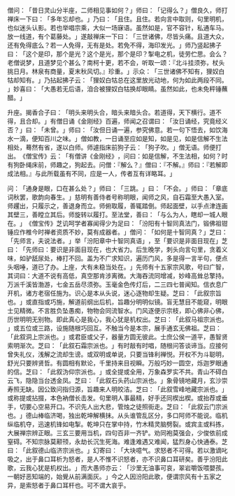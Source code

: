 僧问：​「昔日灵山分半座，二师相见事如何？​」师曰：​「记得么？​」僧良久，师打禅床一下曰：​「多年忘却也。​」乃曰：​「且住。且住。若向言中取则，句里明机，也似迷头认影。若也举唱宗乘，大似一场寐语。虽然如是，官不容针，私通车马。放一线道，有个葛藤处。​」遂敲禅床一下曰：​「三世诸佛，尽皆头痛。且道大众，还有免得底么？若一人免得，无有是处。若免不得，海印发光。​」师乃竖起拂子曰：​「这个是印，那个是光？这个是光，那个是印？掣电之机，徒劳伫思。会么？老僧说梦，且道梦见个甚么？南柯十更，若不会，听取一颂：『北斗挂须弥，杖头挑日月。林泉有商量，夏末秋风切。』珍重。​」示众：​「三世诸佛不知有，狸奴白牯却知有。​」乃拈起拂子云：​「狸奴白牯总在这里放光动地，何为如此两段不同。​」妙喜曰：​「大愚若无后语，洎合被狸奴白牯换却眼睛。虽然如此，也未免秤锤蘸醋。​」

升座。揭香合子曰：​「明头来明头合，暗头来暗头合。若道得，天下横行。道不得，且合却。​」有僧日诵《金刚经》百遍，师闻之召谓曰：​「汝日诵经，究竟经义否？​」曰：​「未曾。​」师曰：​「汝但日诵一遍，参究佛意。若一句下悟去，如饮海水一滴，便知百川之味。​」僧如教，一日诵至应如是知，如是见，如是信解不生法相处，蓦然有省，遂以白师。师遽指床前狗子云：​「狗子吹。​」僧无语。师便打出。​《僧宝传》云：​「有僧讲《金刚经》​，问曰：如是信解，不生法相，如何？时有狗卧绳床前，师趣之，狗起去。问僧：『解么？』僧曰：『不解。』师曰：『若解即成法相。』与此所载虽有不同，应是一人，传者互有详略耳。​」

问：​「通身是眼，口在甚么处？​」师曰：​「三跳。​」曰：​「不会。​」师曰：​「章底词秋罢，歌韵向春生。​」慈明有善侍者号称明眼，闻师之风，自石霜至大愚入室。师趯出，只履示之，善退身而立。师俯取履，善辄踏倒。师起面壁，以手点津连画其壁三，善瞠立其后。师旋转以履打。至法堂，善曰：​「与么为人，瞎却一城人眼在。​」​《僧宝传》芝讥呵学者寡闻得少为足曰：​「汾阳有十智同真法门，锻佛祖钳锤应作椎今时禅者资质不妙，莫有成器者。​」僧问：​「如何是十智同真？​」芝曰：​「先师言，夫说法者。​」举「汾阳章中十智同真语」​，至「要识是非面目现在」芝曰：​「先师曰：要识是非面目现在，也大省力。后生晚学，刺头向言句里，贪着义味，如驴舐尿处，棒打不回。盖为不广求知识，遍历门风，多是得一言半句，便点头咽唾，道已了办。上座，大有未稳当处在。​」先师有十五家宗风歌，号曰广智，其词曰：大道不说有高低，真空那肯涉离微。大海吞流同增减，妙峰高耸总擎持。万派千溪皆渤游，七金五岳尽须弥。玉毫金色传灯后，二三四七普闻知。信衣息广开机，诸方老宿任施为。识心是本从头说，迷心逐物却生疑。芝曰：​「此叙宗旨也。​」或直指或巧施，解道前纲出后机，旨趣分明明似镜。盲无慧目不能窥，明眼士见精微。不言胜负坠愚痴，物物会同流智水。门风逐便示宗枝，即心佛非心佛，历世明明无别物。即此真心是我心，我心犹是机权出。芝曰：​「此叙马祖宗派也。​」或五位或三路，设施随根巧回互。不触当今是本宗，展手通玄无佛祖。芝曰：​「此叙洞上宗派也。​」或君臣或父子，器量方圆无彼此。士庶公侯一道平，愚智贤索明渐次。芝曰：​「此叙石霜宗派也。​」有时敲有时唱，随根问答谈谛当。应接何曾失礼仪，浅解之流却生谤。或双明或单说，只要当锋利禅悦。开权不为斗聪明，舒光只要辨贤哲。有圆相有默论，千里持来目视瞬。万般巧妙一圆空，烁迦罗眼通的信。芝曰：​「此叙沩仰宗派也。​」或全提或全用，万象森罗实不共。青山不碍白云飞，隐隐当台透金凤。芝曰：​「此叙石头药山宗派也。​」象骨镜地藏月，玄沙崇寿照无缺。因公致问指归源，旨趣来人明皎洁。芝曰：​「此叙雪峰地藏宗派也。​」或称提或拈掇，本色衲僧长击发。句里明人事最精，好手还同楔出楔。或抬荐或垂手，切要心空易开口。不识先人出大悲，管烛之徒照街走。芝曰：​「此叙云门宗派也。​」德山棒临济喝，独出乾坤解横抹。从头谁管乱区分，多口阿师不能说。临机纵临机夺，迅速机锋如电掣。乾坤只在掌中持，竹木精灵脑劈裂。或宾主或料拣，大展禅宗辨正眼。三玄三要用当机，四句百非一齐铲。劝同袍莫强会，少俊依前成窒碍。不知宗脉莫颟顸，永劫长沉生死海。难逢难遇又难闻，猛烈身心快通泰。芝曰：​「此叙德山临济宗派也。​」幻寄曰：​「大块噫气。求怒者不可得。若以激谪叱吸之，出于鼻口耳析为怒者，是人不惟不识怒者，亦不识鼻口耳研矣。善乎汾阳此歌，云我心犹是机权出。​」而大愚师亦云：​「沙里无油事可哀，翠岩嚼饭喂嬰孩。一朝好恶知端的，始覺从前满面灰。​」今之人因汾阳此歌，便谓宗风有十五家之异，是索怒者于鼻口耳杆也。可不谓大哀乎。